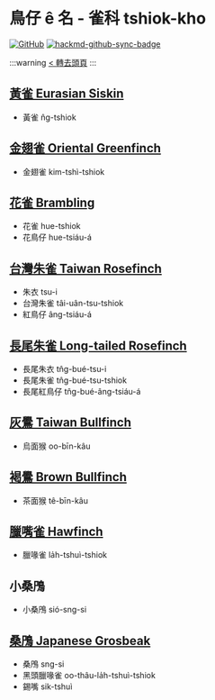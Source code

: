 # 鳥仔 ê 名 - 雀科 tshiok-kho

[![GitHub](https://img.shields.io/badge/GitHub-black?logo=github)](https://github.com/siansiansu/tsiau-a-e-mia)
[![hackmd-github-sync-badge](https://hackmd.io/xkDX9Y91RzO8Oj7UFnLyjw/badge)](https://hackmd.io/xkDX9Y91RzO8Oj7UFnLyjw)

:::warning
[< 轉去頭頁](https://hackmd.io/@siansiansu/Hy4VzNvha)
:::

## [黃雀 Eurasian Siskin](https://ebird.org/species/eursis)

- 黃雀 n̂g-tshiok

## [金翅雀 Oriental Greenfinch](https://ebird.org/species/origre)

- 金翅雀 kim-tshì-tshiok

## [花雀 Brambling](https://www.instagram.com/p/CknKzp8PMuO/)

- 花雀 hue-tshiok
- 花鳥仔 hue-tsiáu-á

## [台灣朱雀 Taiwan Rosefinch](https://ebird.org/species/vinros3)

- 朱衣 tsu-i
- 台灣朱雀 tâi-uân-tsu-tshiok
- 紅鳥仔 âng-tsiáu-á

## [長尾朱雀 Long-tailed Rosefinch](https://www.instagram.com/p/CtUFla0PGEB/)

- 長尾朱衣 tn̂g-bué-tsu-i
- 長尾朱雀 tn̂g-bué-tsu-tshiok
- 長尾紅鳥仔 tn̂g-bué-âng-tsiáu-á

## [灰鷽 Taiwan Bullfinch](https://ebird.org/species/gyhbul5)

- 烏面猴 oo-bīn-kâu

## [褐鷽 Brown Bullfinch](https://ebird.org/species/brobul1)

- 茶面猴 tê-bīn-kâu

## [臘嘴雀 Hawfinch](https://ebird.org/species/hawfin)

- 臘喙雀 la̍h-tshuì-tshiok

## 小桑鳲

- 小桑鳲 sió-sng-si

## [桑鳲 Japanese Grosbeak](https://ebird.org/species/japgro1)

- 桑鳲 sng-si
- 黑頭臘喙雀 oo-thâu-la̍h-tshuì-tshiok
- 錫嘴 sik-tshuì
